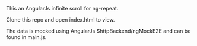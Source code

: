 This an AngularJs infinite scroll for ng-repeat.

Clone this repo and open index.html to view.

The data is mocked using AngularJs $httpBackend/ngMockE2E and can be found in main.js.
